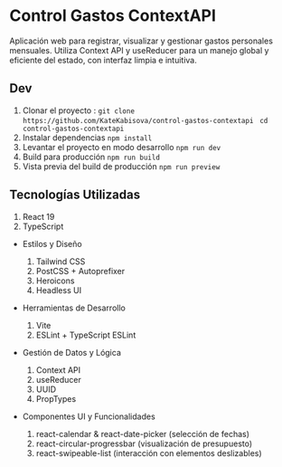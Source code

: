 # Control Gastos ContextAPI

Aplicación web para registrar, visualizar y gestionar gastos personales mensuales. Utiliza Context API y useReducer para un manejo global y eficiente del estado, con interfaz limpia e intuitiva.

## Dev

1. Clonar el proyecto :
   `git clone https://github.com/KateKabisova/control-gastos-contextapi `
   ` cd control-gastos-contextapi `
2. Instalar dependencias
   `npm install `
3. Levantar el proyecto en modo desarrollo
   `npm run dev `
4. Build para producción
   ` npm run build `
5. Vista previa del build de producción
   ` npm run preview `

## Tecnologías Utilizadas

1. React 19
2. TypeScript

- Estilos y Diseño
  1. Tailwind CSS
  2. PostCSS + Autoprefixer
  3. Heroicons
  4. Headless UI

- Herramientas de Desarrollo
  1. Vite
  2. ESLint + TypeScript ESLint

- Gestión de Datos y Lógica
  1. Context API
  2. useReducer
  3. UUID
  4. PropTypes

- Componentes UI y Funcionalidades
  1. react-calendar & react-date-picker (selección de fechas)
  2. react-circular-progressbar (visualización de presupuesto)
  3. react-swipeable-list (interacción con elementos deslizables)
